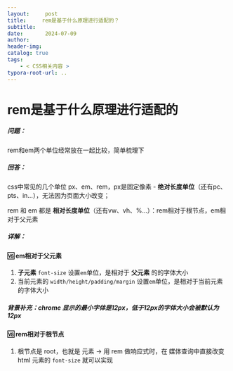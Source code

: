 ```yaml
---
layout:     post
title:     rem是基于什么原理进行适配的？
subtitle:  
date:       2024-07-09
author:     
header-img: 
catalog: true
tags:
    - < CSS相关内容 >
typora-root-url: ..
---
```




# rem是基于什么原理进行适配的

##### 问题：

rem和em两个单位经常放在一起比较，简单梳理下

##### 回答：

css中常见的几个单位 px、em、rem，px是固定像素 - **绝对长度单位**（还有pc、pts、in…），无法因为页面大小改变；

rem 和 em 都是 **相对长度单位**（还有vw、vh、%…）：rem相对于根节点，em相对于父元素

##### 详解：

#### 🆚 em相对于父元素

1. **子元素** `font-size` 设置`em`单位，是相对于 **父元素** 的的字体大小
2. 当前元素的 `width/height/padding/margin` 设置`em`单位，是相对于当前元素的字体大小

##### 背景补充：chrome 显示的最小字体是12px，低于12px的字体大小会被默认为12px

#### 🆚 rem相对于根节点

1. 根节点是 root，也就是 <html> 元素 -> 用 rem 做响应式时，在 媒体查询中直接改变 html 元素的 `font-size` 就可以实现
